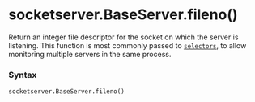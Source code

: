 # socketserver.BaseServer.fileno()

Return an integer file descriptor for the socket on which the server is listening. This function is most commonly passed to [`selectors`](/modules/selectors/), to allow monitoring multiple servers in the same process.

### Syntax

```python
socketserver.BaseServer.fileno()
```
